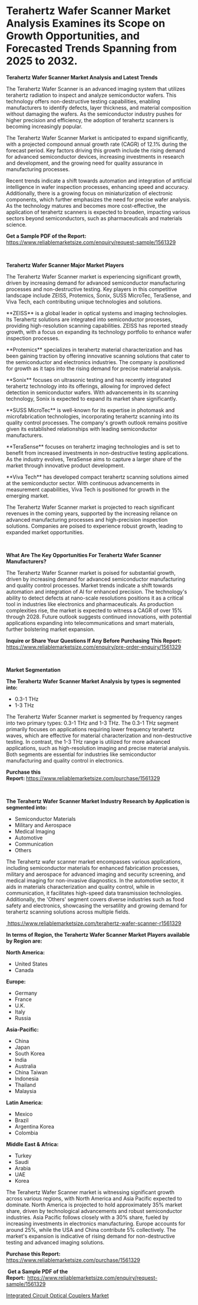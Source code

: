 <p><h1>Terahertz Wafer Scanner Market Analysis Examines its Scope on Growth Opportunities, and Forecasted Trends Spanning from 2025 to 2032.</h1></p><p><strong>Terahertz Wafer Scanner Market Analysis and Latest Trends</strong></p>
<p><p>The Terahertz Wafer Scanner is an advanced imaging system that utilizes terahertz radiation to inspect and analyze semiconductor wafers. This technology offers non-destructive testing capabilities, enabling manufacturers to identify defects, layer thickness, and material composition without damaging the wafers. As the semiconductor industry pushes for higher precision and efficiency, the adoption of terahertz scanners is becoming increasingly popular.</p><p>The Terahertz Wafer Scanner Market is anticipated to expand significantly, with a projected compound annual growth rate (CAGR) of 12.1% during the forecast period. Key factors driving this growth include the rising demand for advanced semiconductor devices, increasing investments in research and development, and the growing need for quality assurance in manufacturing processes. </p><p>Recent trends indicate a shift towards automation and integration of artificial intelligence in wafer inspection processes, enhancing speed and accuracy. Additionally, there is a growing focus on miniaturization of electronic components, which further emphasizes the need for precise wafer analysis. As the technology matures and becomes more cost-effective, the application of terahertz scanners is expected to broaden, impacting various sectors beyond semiconductors, such as pharmaceuticals and materials science.</p></p>
<p><strong>Get a Sample PDF of the Report:&nbsp;</strong> <a href="https://www.reliablemarketsize.com/enquiry/request-sample/1561329?utm_campaign=1879&utm_medium=2&utm_source=Github&utm_content=ia&utm_term=12022025&utm_id=terahertz-wafer-scanner">https://www.reliablemarketsize.com/enquiry/request-sample/1561329</a></p>
<p>&nbsp;</p>
<p><strong>Terahertz Wafer Scanner Major Market Players</strong></p>
<p><p>The Terahertz Wafer Scanner market is experiencing significant growth, driven by increasing demand for advanced semiconductor manufacturing processes and non-destructive testing. Key players in this competitive landscape include ZEISS, Protemics, Sonix, SUSS MicroTec, TeraSense, and Viva Tech, each contributing unique technologies and solutions.</p><p>**ZEISS** is a global leader in optical systems and imaging technologies. Its Terahertz solutions are integrated into semiconductor processes, providing high-resolution scanning capabilities. ZEISS has reported steady growth, with a focus on expanding its technology portfolio to enhance wafer inspection processes.</p><p>**Protemics** specializes in terahertz material characterization and has been gaining traction by offering innovative scanning solutions that cater to the semiconductor and electronics industries. The company is positioned for growth as it taps into the rising demand for precise material analysis.</p><p>**Sonix** focuses on ultrasonic testing and has recently integrated terahertz technology into its offerings, allowing for improved defect detection in semiconductor wafers. With advancements in its scanning technology, Sonix is expected to expand its market share significantly.</p><p>**SUSS MicroTec** is well-known for its expertise in photomask and microfabrication technologies, incorporating terahertz scanning into its quality control processes. The company's growth outlook remains positive given its established relationships with leading semiconductor manufacturers.</p><p>**TeraSense** focuses on terahertz imaging technologies and is set to benefit from increased investments in non-destructive testing applications. As the industry evolves, TeraSense aims to capture a larger share of the market through innovative product development.</p><p>**Viva Tech** has developed compact terahertz scanning solutions aimed at the semiconductor sector. With continuous advancements in measurement capabilities, Viva Tech is positioned for growth in the emerging market.</p><p>The Terahertz Wafer Scanner market is projected to reach significant revenues in the coming years, supported by the increasing reliance on advanced manufacturing processes and high-precision inspection solutions. Companies are poised to experience robust growth, leading to expanded market opportunities.</p></p>
<p>&nbsp;</p>
<p><strong>What Are The Key Opportunities For Terahertz Wafer Scanner Manufacturers?</strong></p>
<p><p>The Terahertz Wafer Scanner market is poised for substantial growth, driven by increasing demand for advanced semiconductor manufacturing and quality control processes. Market trends indicate a shift towards automation and integration of AI for enhanced precision. The technology's ability to detect defects at nano-scale resolutions positions it as a critical tool in industries like electronics and pharmaceuticals. As production complexities rise, the market is expected to witness a CAGR of over 15% through 2028. Future outlook suggests continued innovations, with potential applications expanding into telecommunications and smart materials, further bolstering market expansion.</p></p>
<p><strong>Inquire or Share Your Questions If Any Before Purchasing This Report:</strong> <a href="https://www.reliablemarketsize.com/enquiry/pre-order-enquiry/1561329?utm_campaign=1879&utm_medium=2&utm_source=Github&utm_content=ia&utm_term=12022025&utm_id=terahertz-wafer-scanner">https://www.reliablemarketsize.com/enquiry/pre-order-enquiry/1561329</a></p>
<p>&nbsp;</p>
<p><strong>Market Segmentation</strong></p>
<p><strong>The Terahertz Wafer Scanner Market Analysis by types is segmented into:</strong></p>
<p><ul><li>0.3-1 THz</li><li>1-3 THz</li></ul></p>
<p><p>The Terahertz Wafer Scanner market is segmented by frequency ranges into two primary types: 0.3-1 THz and 1-3 THz. The 0.3-1 THz segment primarily focuses on applications requiring lower frequency terahertz waves, which are effective for material characterization and non-destructive testing. In contrast, the 1-3 THz range is utilized for more advanced applications, such as high-resolution imaging and precise material analysis. Both segments are essential for industries like semiconductor manufacturing and quality control in electronics.</p></p>
<p><strong>Purchase this Report:&nbsp;</strong><a href="https://www.reliablemarketsize.com/purchase/1561329?utm_campaign=1879&utm_medium=2&utm_source=Github&utm_content=ia&utm_term=12022025&utm_id=terahertz-wafer-scanner">https://www.reliablemarketsize.com/purchase/1561329</a></p>
<p>&nbsp;</p>
<p><strong>The Terahertz Wafer Scanner Market Industry Research by Application is segmented into:</strong></p>
<p><ul><li>Semiconductor Materials</li><li>Military and Aerospace</li><li>Medical Imaging</li><li>Automotive</li><li>Communication</li><li>Others</li></ul></p>
<p><p>The Terahertz wafer scanner market encompasses various applications, including semiconductor materials for enhanced fabrication processes, military and aerospace for advanced imaging and security screening, and medical imaging for non-invasive diagnostics. In the automotive sector, it aids in materials characterization and quality control, while in communication, it facilitates high-speed data transmission technologies. Additionally, the 'Others' segment covers diverse industries such as food safety and electronics, showcasing the versatility and growing demand for terahertz scanning solutions across multiple fields.</p></p>
<p><a href="https://www.reliablemarketsize.com/terahertz-wafer-scanner-r1561329?utm_campaign=1879&utm_medium=2&utm_source=Github&utm_content=ia&utm_term=12022025&utm_id=terahertz-wafer-scanner">&nbsp;https://www.reliablemarketsize.com/terahertz-wafer-scanner-r1561329</a></p>
<p><strong>In terms of Region, the Terahertz Wafer Scanner Market Players available by Region are:</strong></p>
<p>
    <p> <strong> North America: </strong>
        <ul>
            <li>United States</li>
            <li>Canada</li>
        </ul>
        </p> 
    <p> <strong> Europe: </strong>
        <ul>
            <li>Germany</li>
            <li>France</li>
            <li>U.K.</li>
            <li>Italy</li>
            <li>Russia</li>
        </ul>
        </p> 
    <p> <strong> Asia-Pacific: </strong>
        <ul>
            <li>China</li>
            <li>Japan</li>
            <li>South Korea</li>
            <li>India</li>
            <li>Australia</li>
            <li>China Taiwan</li>
            <li>Indonesia</li>
            <li>Thailand</li>
            <li>Malaysia</li>
        </ul>
        </p> 
    <p> <strong> Latin America: </strong>
        <ul>
            <li>Mexico</li>
            <li>Brazil</li>
            <li>Argentina Korea</li>
            <li>Colombia</li>
        </ul>
        </p> 
    <p> <strong> Middle East & Africa: </strong>
        <ul>
            <li>Turkey</li>
            <li>Saudi</li>
            <li>Arabia</li>
            <li>UAE</li>
            <li>Korea</li>
        </ul>
    </p>
    </p>
<p><p>The Terahertz Wafer Scanner market is witnessing significant growth across various regions, with North America and Asia Pacific expected to dominate. North America is projected to hold approximately 35% market share, driven by technological advancements and robust semiconductor industries. Asia Pacific follows closely with a 30% share, fueled by increasing investments in electronics manufacturing. Europe accounts for around 25%, while the USA and China contribute 5% collectively. The market's expansion is indicative of rising demand for non-destructive testing and advanced imaging solutions.</p></p>
<p><strong>Purchase this Report: </strong><a href="https://www.reliablemarketsize.com/purchase/1561329?utm_campaign=1879&utm_medium=2&utm_source=Github&utm_content=ia&utm_term=12022025&utm_id=terahertz-wafer-scanner">https://www.reliablemarketsize.com/purchase/1561329</a></p>
<p>&nbsp;<strong>Get a Sample PDF of the Report:&nbsp;&nbsp;</strong><a href="https://www.reliablemarketsize.com/enquiry/request-sample/1561329?utm_campaign=1879&utm_medium=2&utm_source=Github&utm_content=ia&utm_term=12022025&utm_id=terahertz-wafer-scanner">https://www.reliablemarketsize.com/enquiry/request-sample/1561329</a></p>
<p><strong></strong></p>
<p><p><a href="https://github.com/FassouRP/Market-Research-Report-List-7/blob/main/integrated-circuit-optical-couplers-market.md?utm_campaign=1879&utm_medium=2&utm_source=Github&utm_content=ia&utm_term=12022025&utm_id=terahertz-wafer-scanner">Integrated Circuit Optical Couplers Market</a></p></p>
